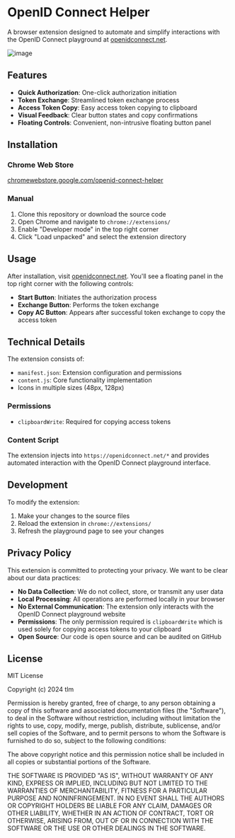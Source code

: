 # OpenID Connect Helper

A browser extension designed to automate and simplify interactions with the OpenID Connect playground at [openidconnect.net](https://openidconnect.net/).

![image](https://github.com/user-attachments/assets/e35abfc2-55cc-4a7c-b590-ee494d72b660)


## Features

- **Quick Authorization**: One-click authorization initiation
- **Token Exchange**: Streamlined token exchange process
- **Access Token Copy**: Easy access token copying to clipboard
- **Visual Feedback**: Clear button states and copy confirmations
- **Floating Controls**: Convenient, non-intrusive floating button panel

## Installation

### Chrome Web Store

[chromewebstore.google.com/openid-connect-helper](https://chromewebstore.google.com/detail/openid-connect-helper/fbhkhhfhhehcajffclienfbmbinpomeh)

### Manual

1. Clone this repository or download the source code
2. Open Chrome and navigate to `chrome://extensions/`
3. Enable "Developer mode" in the top right corner
4. Click "Load unpacked" and select the extension directory

## Usage

After installation, visit [openidconnect.net](https://openidconnect.net/). You'll see a floating panel in the top right corner with the following controls:

- **Start Button**: Initiates the authorization process
- **Exchange Button**: Performs the token exchange
- **Copy AC Button**: Appears after successful token exchange to copy the access token

## Technical Details

The extension consists of:
- `manifest.json`: Extension configuration and permissions
- `content.js`: Core functionality implementation
- Icons in multiple sizes (48px, 128px)

### Permissions
- `clipboardWrite`: Required for copying access tokens

### Content Script
The extension injects into `https://openidconnect.net/*` and provides automated interaction with the OpenID Connect playground interface.

## Development

To modify the extension:
1. Make your changes to the source files
2. Reload the extension in `chrome://extensions/`
3. Refresh the playground page to see your changes

## Privacy Policy

This extension is committed to protecting your privacy. We want to be clear about our data practices:

- **No Data Collection**: We do not collect, store, or transmit any user data
- **Local Processing**: All operations are performed locally in your browser
- **No External Communication**: The extension only interacts with the OpenID Connect playground website
- **Permissions**: The only permission required is `clipboardWrite` which is used solely for copying access tokens to your clipboard
- **Open Source**: Our code is open source and can be audited on GitHub

## License

MIT License

Copyright (c) 2024 tlm

Permission is hereby granted, free of charge, to any person obtaining a copy
of this software and associated documentation files (the "Software"), to deal
in the Software without restriction, including without limitation the rights
to use, copy, modify, merge, publish, distribute, sublicense, and/or sell
copies of the Software, and to permit persons to whom the Software is
furnished to do so, subject to the following conditions:

The above copyright notice and this permission notice shall be included in all
copies or substantial portions of the Software.

THE SOFTWARE IS PROVIDED "AS IS", WITHOUT WARRANTY OF ANY KIND, EXPRESS OR
IMPLIED, INCLUDING BUT NOT LIMITED TO THE WARRANTIES OF MERCHANTABILITY,
FITNESS FOR A PARTICULAR PURPOSE AND NONINFRINGEMENT. IN NO EVENT SHALL THE
AUTHORS OR COPYRIGHT HOLDERS BE LIABLE FOR ANY CLAIM, DAMAGES OR OTHER
LIABILITY, WHETHER IN AN ACTION OF CONTRACT, TORT OR OTHERWISE, ARISING FROM,
OUT OF OR IN CONNECTION WITH THE SOFTWARE OR THE USE OR OTHER DEALINGS IN THE
SOFTWARE. 
